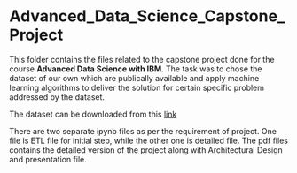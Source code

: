 # Advanced_Data_Science_Capstone_Project
This folder contains the files related to the capstone project done for the course **Advanced Data Science with IBM**.
The task was to chose the dataset of our own which are publically available and apply machine learning algorithms to deliver the solution for certain specific problem addressed by the dataset.

The dataset can be downloaded from this [link](https://www.kaggle.com/benroshan/factors-affecting-campus-placement)

There are two separate ipynb files as per the requirement of project. One file is ETL file for initial step, while the other one is detailed file. The pdf files contains the detailed version of the project along with Architectural Design and presentation file.
